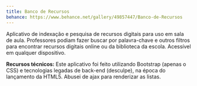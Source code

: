 ```yaml
---
title: Banco de Recursos
behance: https://www.behance.net/gallery/49857447/Banco-de-Recursos
---
```


Aplicativo de indexação e pesquisa de recursos digitais para uso em sala de aula. Professores podiam fazer buscar por palavra-chave e outros filtros para encontrar recursos digitais online ou da biblioteca da escola. Acessível em qualquer dispositivo.

**Recursos técnicos:** Este aplicativo foi feito utilizando Bootstrap (apenas o CSS) e tecnologias legadas de back-end (desculpe), na época do lançamento da HTML5. Abusei de ajax para renderizar as listas.